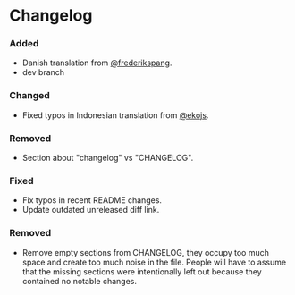 # Changelog

### Added

- Danish translation from [@frederikspang](https://github.com/frederikspang).
- dev branch

### Changed

- Fixed typos in Indonesian translation from [@ekojs](https://github.com/ekojs).

### Removed

- Section about "changelog" vs "CHANGELOG".

### Fixed

- Fix typos in recent README changes.
- Update outdated unreleased diff link.

### Removed

- Remove empty sections from CHANGELOG, they occupy too much space and
  create too much noise in the file. People will have to assume that the
  missing sections were intentionally left out because they contained no
  notable changes.
